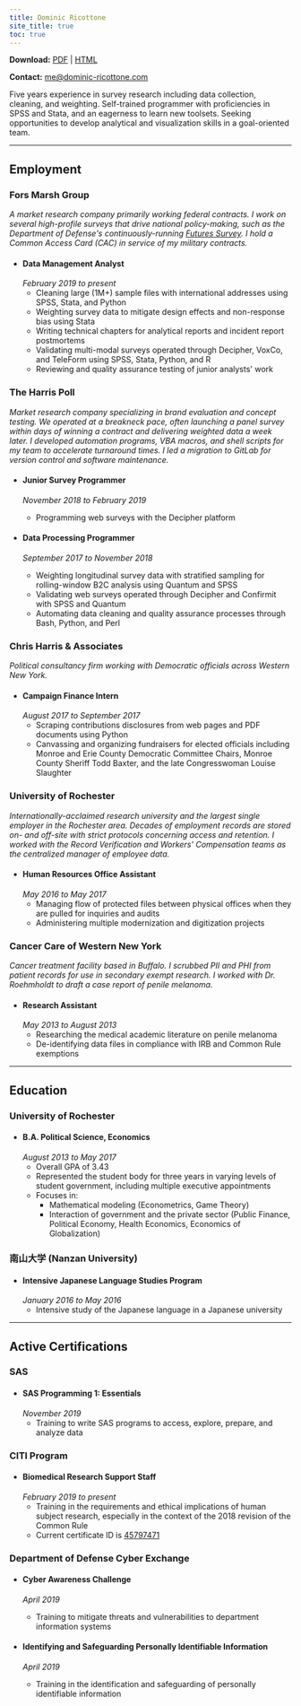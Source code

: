 ```yaml
---
title: Dominic Ricottone
site_title: true
toc: true
---
```


**Download:** [PDF](https://www.dominic-ricottone.com/files/dominic-ricottone.pdf) | [HTML](https://www.dominic-ricottone.com/files/dominic-ricottone.html)

**Contact:** [me@dominic-ricottone.com](mailto:me@dominic-ricottone.com)

<!-- Ignore above content for PDF and HTML versions -->

Five years experience in survey research including data collection, cleaning, and weighting.
Self-trained programmer with proficiencies in SPSS and Stata, and an eagerness to learn new toolsets.
Seeking opportunities to develop analytical and visualization skills in a goal-oriented team.

------

## Employment
### Fors Marsh Group
*A market research company primarily working federal contracts.
I work on several high-profile surveys that drive national policy-making,
such as the Department of Defense's continuously-running
[Futures Survey](https://jamrs.defense.gov/Market-Research-Studies/Reports/).
I hold a Common Access Card (CAC) in service of my military contracts.*

 + #### Data Management Analyst
   *February 2019 to present*
   + Cleaning large (1M+) sample files with international addresses using SPSS, Stata, and Python
   + Weighting survey data to mitigate design effects and non-response bias using Stata
   + Writing technical chapters for analytical reports and incident report postmortems
   + Validating multi-modal surveys operated through Decipher, VoxCo, and TeleForm using SPSS, Stata, Python, and R
   + Reviewing and quality assurance testing of junior analysts' work

### The Harris Poll
*Market research company specializing in brand evaluation and concept testing.
We operated at a breakneck pace, often launching a panel survey within days of
winning a contract and delivering weighted data a week later.
I developed automation programs, VBA macros, and shell scripts for my team
to accelerate turnaround times.
I led a migration to GitLab for version control and software maintenance.*

 + #### Junior Survey Programmer
   *November 2018 to February 2019*
   + Programming web surveys with the Decipher platform

 + #### Data Processing Programmer
   *September 2017 to November 2018*
   + Weighting longitudinal survey data with stratified sampling for rolling-window B2C analysis using Quantum and SPSS
   + Validating web surveys operated through Decipher and Confirmit with SPSS and Quantum
   + Automating data cleaning and quality assurance processes through Bash, Python, and Perl

### Chris Harris & Associates
*Political consultancy firm working with Democratic officials across Western New York.*

 + #### Campaign Finance Intern
   *August 2017 to September 2017*
   + Scraping contributions disclosures from web pages and PDF documents using Python
   + Canvassing and organizing fundraisers for elected officials including Monroe and Erie County Democratic Committee Chairs, Monroe County Sheriff Todd Baxter, and the late Congresswoman Louise Slaughter

### University of Rochester
*Internationally-acclaimed research university and the largest single employer
in the Rochester area.
Decades of employment records are stored on- and off-site with strict protocols
concerning access and retention.
I worked with the Record Verification and Workers' Compensation teams as the
centralized manager of employee data.*

 + #### Human Resources Office Assistant
   *May 2016 to May 2017*
   + Managing flow of protected files between physical offices when they are pulled for inquiries and audits
   + Administering multiple modernization and digitization projects

### Cancer Care of Western New York
*Cancer treatment facility based in Buffalo.
I scrubbed PII and PHI from patient records for use in secondary exempt
research.
I worked with Dr. Roehmholdt to draft a case report of penile melanoma.*

 + #### Research Assistant
   *May 2013 to August 2013*
   + Researching the medical academic literature on penile melanoma
   + De-identifying data files in compliance with IRB and Common Rule exemptions

------

## Education
### University of Rochester

 + #### B.A. Political Science, Economics
   *August 2013 to May 2017*
   + Overall GPA of 3.43
   + Represented the student body for three years in varying levels of student government, including multiple executive appointments
   + Focuses in:
     + Mathematical modeling (Econometrics, Game Theory)
     + Interaction of government and the private sector (Public Finance, Political Economy, Health Economics, Economics of Globalization)

### 南山大学 (Nanzan University)

 + #### Intensive Japanese Language Studies Program
   *January 2016 to May 2016*
   + Intensive study of the Japanese language in a Japanese university

------

## Active Certifications

### SAS

 + #### SAS Programming 1: Essentials
   *November 2019*
   + Training to write SAS programs to access, explore, prepare, and analyze data

### CITI Program

 + #### Biomedical Research Support Staff
   *February 2019 to present*
   + Training in the requirements and ethical implications of human subject research, especially in the context of the 2018 revision of the Common Rule
   + Current certificate ID is [45797471](https://www.citiprogram.org/verify/?wbc50a742-03db-4a64-bb98-43276215e6c1-45797471)

### Department of Defense Cyber Exchange

 + #### Cyber Awareness Challenge
   *April 2019*
   + Training to mitigate threats and vulnerabilities to department information systems

 + #### Identifying and Safeguarding Personally Identifiable Information
   *April 2019*
   + Training in the identification and safeguarding of personally identifiable information

